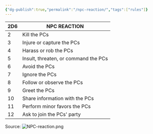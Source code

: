 ```yaml
---
{"dg-publish":true,"permalink":"/npc-reaction/","tags":["rules"]}
---
```



| 2D6 | NPC REACTION |
|---|---|
| 2 | Kill the PCs |
| 3 | Injure or capture the PCs |
| 4 | Harass or rob the PCs |
| 5 | Insult, threaten, or command the PCs |
| 6 | Avoid the PCs |
| 7 | Ignore the PCs |
| 8 | Follow or observe the PCs |
| 9 | Greet the PCs |
| 10 | Share information with the PCs |
|11 | Perform minor favors the PCs |
|12 | Ask to join the PCs' party |

Source:
![NPC-reaction.png](/img/user/media/NPC-reaction.png)
